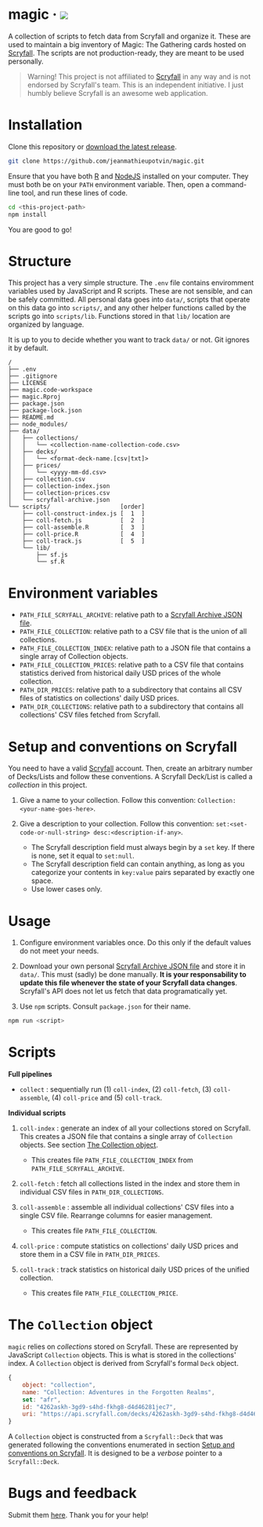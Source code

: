 # magic · ![](https://img.shields.io/badge/version-1.2.0-blue?style=flat-square)

A collection of scripts to fetch data from Scryfall and organize it. These are
used to maintain a big inventory of Magic: The Gathering cards hosted on 
[Scryfall](https://scryfall.com/). The scripts are not production-ready, they
are meant to be used personally.

> Warning! This project is not affiliated to [Scryfall](https://scryfall.com/)
> in any way and is not endorsed by Scryfall's team. This is an independent
> initiative. I just humbly believe Scryfall is an awesome web application.

# Installation

Clone this repository or
[download the latest release](https://github.com/jeanmathieupotvin/magic/releases).

```bash
git clone https://github.com/jeanmathieupotvin/magic.git
```

Ensure that you have both [R](https://www.r-project.org/) and 
[NodeJS](https://nodejs.dev/) installed on your computer. They must both be on
your `PATH` environment variable. Then, open a command-line tool, and run these
lines of code.

```bash
cd <this-project-path>
npm install
```

You are good to go!

# Structure

This project has a very simple structure. The `.env` file contains enviromment 
variables used by JavaScript and R scripts. These are not sensible, and can be
safely committed. All personal data goes into `data/`, scripts that operate on
this data go into `scripts/`, and any other helper functions called by the
scripts go into `scripts/lib`. Functions stored in that `lib/` location are
organized by language.

It is up to you to decide whether you want to track `data/` or not. Git
ignores it by default.

```
/
├── .env
├── .gitignore
├── LICENSE
├── magic.code-workspace
├── magic.Rproj
├── package.json
├── package-lock.json
├── README.md
├── node_modules/
├── data/
│   ├── collections/
│   │   └── <collection-name-collection-code.csv>
│   ├── decks/
│   │   └── <format-deck-name.[csv|txt]>
│   ├── prices/
│   │   └── <yyyy-mm-dd.csv>
│   ├── collection.csv
│   ├── collection-index.json
│   ├── collection-prices.csv
│   └── scryfall-archive.json
└── scripts/                    [order]
    ├── coll-construct-index.js [  1  ]
    ├── coll-fetch.js           [  2  ]
    ├── coll-assemble.R         [  3  ]
    ├── coll-price.R            [  4  ]
    ├── coll-track.js           [  5  ]
    └── lib/
        ├── sf.js
        └── sf.R
```

# Environment variables

- `PATH_FILE_SCRYFALL_ARCHIVE`: relative path to a 
[Scryfall Archive JSON file](https://scryfall.com/settings/archive).
- `PATH_FILE_COLLECTION`: relative path to a CSV file that is the
union of all collections.
- `PATH_FILE_COLLECTION_INDEX`: relative path to a JSON file that contains a
single array of Collection objects.
- `PATH_FILE_COLLECTION_PRICES`: relative path to a CSV file that contains
statistics derived from historical daily USD prices of the whole collection.
- `PATH_DIR_PRICES`: relative path to a subdirectory that contains all CSV files
of statistics on collections' daily USD prices.
- `PATH_DIR_COLLECTIONS`: relative path to a subdirectory that contains all 
collections' CSV files fetched from Scryfall.

# Setup and conventions on Scryfall

You need to have a valid [Scryfall](https://scryfall.com/) account. Then, create
an arbitrary number of Decks/Lists and follow these conventions. A Scryfall
Deck/List is called a *collection* in this project.

1. Give a name to your collection. Follow this convention: `Collection: <your-name-goes-here>`.
2. Give a description to your collection. Follow this convention:
`set:<set-code-or-null-string> desc:<description-if-any>`.
    
    - The Scryfall description field must always begin by a `set` key. If there
    is none, set it equal to `set:null`.
    - The Scryfall description field can contain anything, as long as you
    categorize your contents in `key:value` pairs separated by exactly one space.
    - Use lower cases only.

# Usage

1. Configure environment variables once. Do this only if the default values 
do not meet your needs.

2. Download your own personal 
[Scryfall Archive JSON file](https://scryfall.com/settings/archive) and store it
in `data/`. This must (sadly) be done manually. **It is your responsability to
update this file whenever the state of your Scryfall data changes**. Scryfall's
API does not let us fetch that data programatically yet.

3. Use `npm` scripts. Consult `package.json` for their name.

```bash
npm run <script>
```

# Scripts

**Full pipelines**
- `collect` : sequentially run (1) `coll-index`, (2) `coll-fetch`, 
(3) `coll-assemble`, (4) `coll-price` and (5) `coll-track`.

**Individual scripts**
1. `coll-index` : generate an index of all your collections stored on Scryfall. 
This creates a JSON file that contains a single array of `Collection` objects.
See section [The Collection object](#the-collection-object). 
    + This creates file `PATH_FILE_COLLECTION_INDEX` from `PATH_FILE_SCRYFALL_ARCHIVE`.

2. `coll-fetch` : fetch all collections listed in the index and store them in 
individual CSV files in `PATH_DIR_COLLECTIONS`.

3. `coll-assemble` : assemble all individual collections' CSV files into a 
single CSV file. Rearrange columns for easier management.
    + This creates file `PATH_FILE_COLLECTION`.

4. `coll-price` : compute statistics on collections' daily USD prices and store
them in a CSV file in `PATH_DIR_PRICES`.

5. `coll-track` : track statistics on historical daily USD prices of the unified
collection.
    + This creates file `PATH_FILE_COLLECTION_PRICE`.

# The `Collection` object

`magic` relies on *collections* stored on Scryfall. These are represented by
JavaScript `Collection` objects. This is what is stored in the collections'
index. A `Collection` object is derived from Scryfall's formal `Deck` object.

```js
{
    object: "collection",
    name: "Collection: Adventures in the Forgotten Realms",
    set: "afr",
    id: "4262askh-3gd9-s4hd-fkhg8-d4d46281jec7",
    uri: "https://api.scryfall.com/decks/4262askh-3gd9-s4hd-fkhg8-d4d46281jec7"
}
```

A `Collection` object is constructed from a `Scryfall::Deck` that was generated
following the conventions enumerated in section
[Setup and conventions on Scryfall](#setup-and-conventions-on-scryfall). It is
designed to be a *verbose* pointer to a `Scryfall::Deck`.

# Bugs and feedback

Submit them [here](https://github.com/jeanmathieupotvin/magic/issues/new).
Thank you for your help!
